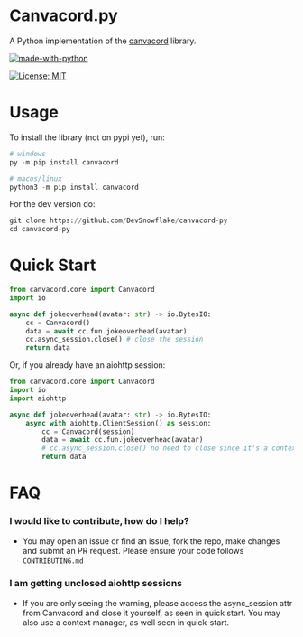 # Canvacord.py

A Python implementation of the [canvacord](https://github.com/DevSnowflake/canvacord)
library.

[![made-with-python](https://img.shields.io/badge/Made%20with-Python-1f425f.svg)](https://www.python.org/)

[![License: MIT](https://img.shields.io/badge/License-MIT-yellow.svg)](https://opensource.org/licenses/MIT)

# Usage

To install the library (not on pypi yet), run:
```py
# windows
py -m pip install canvacord

# macos/linux
python3 -m pip install canvacord
```

For the dev version do:

```python
git clone https://github.com/DevSnowflake/canvacord-py
cd canvacord-py
```

# Quick Start

```python
from canvacord.core import Canvacord
import io

async def jokeoverhead(avatar: str) -> io.BytesIO:
    cc = Canvacord()
    data = await cc.fun.jokeoverhead(avatar)
    cc.async_session.close() # close the session
    return data
```

Or, if you already have an aiohttp session:

```python
from canvacord.core import Canvacord
import io
import aiohttp

async def jokeoverhead(avatar: str) -> io.BytesIO:
    async with aiohttp.ClientSession() as session:
        cc = Canvacord(session)
        data = await cc.fun.jokeoverhead(avatar)
        # cc.async_session.close() no need to close since it's a context manager
        return data
```

# FAQ

### I would like to contribute, how do I help?
- You may open an issue or find an issue, fork the repo, make changes and submit an PR request. Please ensure your code 
  follows `CONTRIBUTING.md`
  
### I am getting unclosed aiohttp sessions
- If you are only seeing the warning, please access the async_session attr from Canvacord and close it yourself, as seen 
in quick start. You may also use a context manager, as well seen in quick-start.
  
